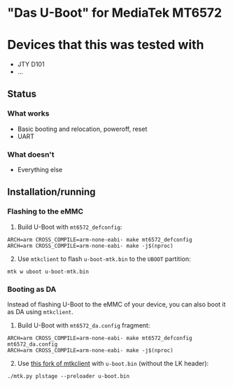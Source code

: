 # "Das U-Boot" for MediaTek MT6572
# Devices that this was tested with
* JTY D101
* ...

## Status
### What works
* Basic booting and relocation, poweroff, reset
* UART

### What doesn't
* Everything else

## Installation/running
### Flashing to the eMMC
1. Build U-Boot with `mt6572_defconfig`:
```
ARCH=arm CROSS_COMPILE=arm-none-eabi- make mt6572_defconfig
ARCH=arm CROSS_COMPILE=arm-none-eabi- make -j$(nproc)
```
2. Use `mtkclient` to flash `u-boot-mtk.bin` to the `UBOOT` partition:
```
mtk w uboot u-boot-mtk.bin
```

### Booting as DA
Instead of flashing U-Boot to the eMMC of your device, you can also boot it as DA using `mtkclient`.
1. Build U-Boot with `mt6572_da.config` fragment:
```
ARCH=arm CROSS_COMPILE=arm-none-eabi- make mt6572_defconfig mt6572_da.config
ARCH=arm CROSS_COMPILE=arm-none-eabi- make -j$(nproc)
```
2. Use [this fork of mtkclient](https://github.com/mt6572-mainline/mtkclient) with `u-boot.bin` (without the LK header):
```
./mtk.py plstage --preloader u-boot.bin
```
